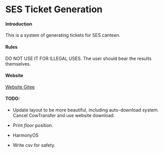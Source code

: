 # SES Ticket Generation

#### Introduction

This is a system of generating tickets for SES canteen.

#### Rules

DO NOT USE IT FOR ILLEGAL USES. The user should bear the results themselves.

#### Website

[Website Gitee](https://jiubugaosuni.gitee.io/sesticket-gen)

#### TODO:

- Update layout to be more beautiful, including auto-download system. Cancel CowTransfer and use website download.

- Print *floor* position.

- HarmonyOS

- Write csv for safety.